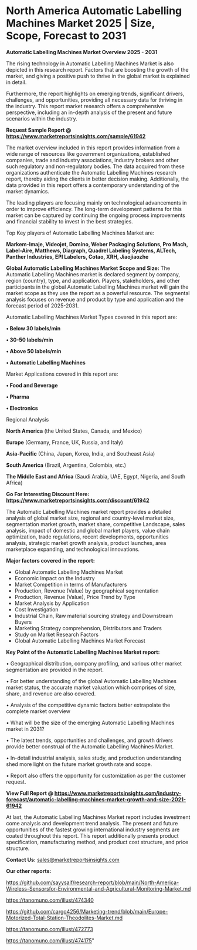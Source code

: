 # North America Automatic Labelling Machines Market 2025 | Size, Scope, Forecast to 2031

<Strong> Automatic Labelling Machines Market Overview 2025 - 2031</strong>

The rising technology in Automatic Labelling Machines Market is also depicted in this research report. Factors that are boosting the growth of the market, and giving a positive push to thrive in the global market is explained in detail.

Furthermore, the report highlights on emerging trends, significant drivers, challenges, and opportunities, providing all necessary data for thriving in the industry. This report market research offers a comprehensive perspective, including an in-depth analysis of the present and future scenarios within the industry.

<strong>Request Sample Report @ <a href=https://www.marketreportsinsights.com/sample/61942>https://www.marketreportsinsights.com/sample/61942</a></strong>

The market overview included in this report provides information from a wide range of resources like government organizations, established companies, trade and industry associations, industry brokers and other such regulatory and non-regulatory bodies. The data acquired from these organizations authenticate the Automatic Labelling Machines research report, thereby aiding the clients in better decision making. Additionally, the data provided in this report offers a contemporary understanding of the market dynamics.

The leading players are focusing mainly on technological advancements in order to improve efficiency. The long-term development patterns for this market can be captured by continuing the ongoing process improvements and financial stability to invest in the best strategies.

Top Key players of Automatic Labelling Machines Market are:

<strong>Markem-Imaje, Videojet, Domino, Weber Packaging Solutions, Pro Mach, Label-Aire, Matthews, Diagraph, Quadrel Labeling Systems, ALTech, Panther Industries, EPI Labelers, Cotao, XRH, Jiaojiaozhe</strong>

<strong><b>Global Automatic Labelling Machines Market Scope and Size:</b></strong>
The Automatic Labelling Machines market is declared segment by company, region (country), type, and application. Players, stakeholders, and other participants in the global Automatic Labelling Machines market will gain the market scope as they use the report as a powerful resource. The segmental analysis focuses on revenue and product by type and application and the forecast period of 2025-2031.

Automatic Labelling Machines Market Types covered in this report are:

<strong>• Below 30 labels/min

• 30-50 labels/min

• Above 50 labels/min

• Automatic Labelling Machines</strong>

Market Applications covered in this report are:

<strong>• Food and Beverage

• Pharma

• Electronics</strong> 

Regional Analysis

<strong>North America</strong> (the United States, Canada, and Mexico)

<strong>Europe</strong> (Germany, France, UK, Russia, and Italy)

<strong>Asia-Pacific</strong> (China, Japan, Korea, India, and Southeast Asia)

<strong>South America</strong> (Brazil, Argentina, Colombia, etc.)

<strong>The Middle East and Africa</strong> (Saudi Arabia, UAE, Egypt, Nigeria, and South Africa)

<strong>Go For Interesting Discount Here: <a href=https://www.marketreportsinsights.com/discount/61942>https://www.marketreportsinsights.com/discount/61942</a></strong>

The Automatic Labelling Machines market report provides a detailed analysis of global market size, regional and country-level market size, segmentation market growth, market share, competitive Landscape, sales analysis, impact of domestic and global market players, value chain optimization, trade regulations, recent developments, opportunities analysis, strategic market growth analysis, product launches, area marketplace expanding, and technological innovations.

<strong><b>Major factors covered in the report:</b></strong>
<ul>
  <li>Global Automatic Labelling Machines Market </li>
  <li>Economic Impact on the Industry</li>
  <li>Market Competition in terms of Manufacturers</li>
  <li>Production, Revenue (Value) by geographical segmentation</li>
  <li>Production, Revenue (Value), Price Trend by Type</li>
  <li>Market Analysis by Application</li>
  <li>Cost Investigation</li>
  <li>Industrial Chain, Raw material sourcing strategy and Downstream Buyers</li>
  <li>Marketing Strategy comprehension, Distributors and Traders</li>
  <li>Study on Market Research Factors</li>
  <li>Global Automatic Labelling Machines Market Forecast</li>
</ul>

<strong><b>Key Point of the Automatic Labelling Machines Market report:</b></strong>

• Geographical distribution, company profiling, and various other market segmentation are provided in the report.

• For better understanding of the global Automatic Labelling Machines market status, the accurate market valuation which comprises of size, share, and revenue are also covered.

• Analysis of the competitive dynamic factors better extrapolate the complete market overview

• What will be the size of the emerging Automatic Labelling Machines market in 2031?

• The latest trends, opportunities and challenges, and growth drivers provide better construal of the Automatic Labelling Machines Market.

• In-detail industrial analysis, sales study, and production understanding shed more light on the future market growth rate and scope.

• Report also offers the opportunity for customization as per the customer request.

<strong><b>View Full Report @ <a href=https://www.marketreportsinsights.com/industry-forecast/automatic-labelling-machines-market-growth-and-size-2021-61942>https://www.marketreportsinsights.com/industry-forecast/automatic-labelling-machines-market-growth-and-size-2021-61942</a></b></strong>


At last, the Automatic Labelling Machines Market report includes investment come analysis and development trend analysis. The present and future opportunities of the fastest growing international industry segments are coated throughout this report. This report additionally presents product specification, manufacturing method, and product cost structure, and price structure.

<strong>Contact Us:</strong>
sales@marketreportsinsights.com

<strong>Our other reports:</strong>

<a href=https://github.com/sayysaif/research-report/blob/main/North-America-Wireless-Sensorsfor-Environmental-and-Agricultural-Monitoring-Market.md>https://github.com/sayysaif/research-report/blob/main/North-America-Wireless-Sensorsfor-Environmental-and-Agricultural-Monitoring-Market.md</a>

<a href=https://tanomuno.com/illust/474340>https://tanomuno.com/illust/474340</a>

<a href=https://github.com/cargo4256/Marketing-trend/blob/main/Europe-Motorized-Total-Station-Theodolites-Market.md>https://github.com/cargo4256/Marketing-trend/blob/main/Europe-Motorized-Total-Station-Theodolites-Market.md</a>

<a href=https://tanomuno.com/illust/472773>https://tanomuno.com/illust/472773</a>

<a href=https://tanomuno.com/illust/474175>https://tanomuno.com/illust/474175</a>"
